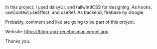 In this project, 
I used daisyUI, and tailwindCSS for designing.
As hooks, useContext,useEffect, and useRef.
As backend, firebase by Google.

Probably, comment and like are going to be part of this project.

Website: https://blog-app-recebosman.vercel.app

Thanks you.
